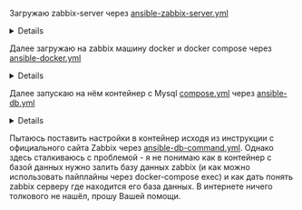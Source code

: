 Загружаю zabbix-server через   [ansible-zabbix-server.yml](https://github.com/goldcomru/diplom-sys/blob/main/files/ansible-playbook-zabbix-server.yml)

<details>

![image](https://github.com/goldcomru/SysAdmin/blob/main/db/ansiblezabbix.png)

</details>

Далее загружаю на zabbix машину docker и docker compose через [ansible-docker.yml](https://github.com/goldcomru/diplom-sys/blob/main/files/ansible-playbook-docker.yml)

<details>

![image](https://github.com/goldcomru/SysAdmin/blob/main/db/dockeransible.png)

</details>

Далее запускаю на нём контейнер с Mysql [compose.yml](https://github.com/goldcomru/diplom-sys/blob/main/files/compose.yml) через [ansible-db.yml](https://github.com/goldcomru/diplom-sys/blob/main/files/ansible-playbook-db.yml)

<details>

![image](https://github.com/goldcomru/SysAdmin/blob/main/db/dockeransible2.png)
![image](https://github.com/goldcomru/SysAdmin/blob/main/db/db1.png)
![image](https://github.com/goldcomru/SysAdmin/blob/main/db/db3.png)

</details>

Пытаюсь поставить настройки в контейнер исходя из инструкции с официального сайта Zabbix через [ansible-db-command.yml](https://github.com/goldcomru/diplom-sys/blob/main/files/ansible-playbook-db-command.yml). Однако здесь сталкиваюсь с проблемой - я не понимаю как в контейнер c базой данных нужно залить базу данных zabbix (и как можно использовать пайплайны через docker-compose exec) и как дать понять zabbix серверу где находится его база данных. В интернете ничего толкового не нашёл, прошу Вашей помощи.



